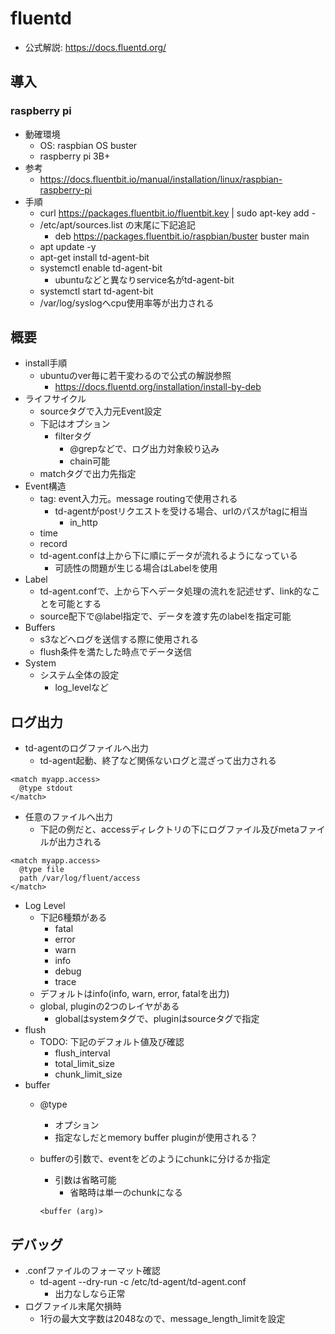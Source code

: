 # fluentd

* 公式解説: https://docs.fluentd.org/

## 導入

### raspberry pi

* 動確環境
  * OS: raspbian OS buster
  * raspberry pi 3B+
* 参考
  * https://docs.fluentbit.io/manual/installation/linux/raspbian-raspberry-pi
* 手順
  * curl https://packages.fluentbit.io/fluentbit.key | sudo apt-key add -
  * /etc/apt/sources.list の末尾に下記追記
    * deb https://packages.fluentbit.io/raspbian/buster buster main
  * apt update -y
  * apt-get install td-agent-bit
  * systemctl enable td-agent-bit
    * ubuntuなどと異なりservice名がtd-agent-bit
  * systemctl start td-agent-bit
  * /var/log/syslogへcpu使用率等が出力される

## 概要

* install手順
  * ubuntuのver毎に若干変わるので公式の解説参照
    * https://docs.fluentd.org/installation/install-by-deb
* ライフサイクル
  * sourceタグで入力元Event設定
  * 下記はオプション
    * filterタグ
      * @grepなどで、ログ出力対象絞り込み
      * chain可能
  * matchタグで出力先指定
* Event構造
  * tag: event入力元。message routingで使用される
    * td-agentがpostリクエストを受ける場合、urlのパスがtagに相当
      * in_http
  * time
  * record
  * td-agent.confは上から下に順にデータが流れるようになっている
    * 可読性の問題が生じる場合はLabelを使用
* Label
  * td-agent.confで、上から下へデータ処理の流れを記述せず、link的なことを可能とする
  * source配下で@label指定で、データを渡す先のlabelを指定可能
* Buffers
  * s3などへログを送信する際に使用される
  * flush条件を満たした時点でデータ送信
* System
  * システム全体の設定
    * log_levelなど

## ログ出力

* td-agentのログファイルへ出力
  * td-agent起動、終了など関係ないログと混ざって出力される
```
<match myapp.access>
  @type stdout
</match>
```
* 任意のファイルへ出力
  * 下記の例だと、accessディレクトリの下にログファイル及びmetaファイルが出力される
```
<match myapp.access>
  @type file
  path /var/log/fluent/access
</match>
```
* Log Level
  * 下記6種類がある
    * fatal
    * error
    * warn
    * info
    * debug
    * trace
  * デフォルトはinfo(info, warn, error, fatalを出力)
  * global, pluginの2つのレイヤがある
    * globalはsystemタグで、pluginはsourceタグで指定
* flush
  * TODO: 下記のデフォルト値及び確認
    * flush_interval
    * total_limit_size
    * chunk_limit_size
* buffer
  * @type
    * オプション
    * 指定なしだとmemory buffer pluginが使用される？
  * bufferの引数で、eventをどのようにchunkに分けるか指定
    * 引数は省略可能
      * 省略時は単一のchunkになる

    ```
    <buffer (arg)>
    ```

## デバッグ

* .confファイルのフォーマット確認
  * td-agent --dry-run -c /etc/td-agent/td-agent.conf
    * 出力なしなら正常
* ログファイル末尾欠損時
  * 1行の最大文字数は2048なので、message_length_limitを設定
